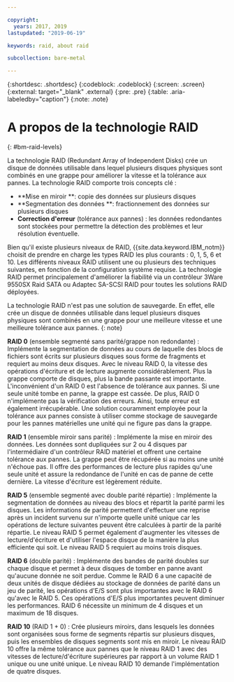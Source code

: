 ```yaml
---

copyright:
  years: 2017, 2019
lastupdated: "2019-06-19"

keywords: raid, about raid

subcollection: bare-metal

---
```


{:shortdesc: .shortdesc}
{:codeblock: .codeblock}
{:screen: .screen}
{:external: target="_blank" .external}
{:pre: .pre}
{:table: .aria-labeledby="caption"}
{:note: .note}


# A propos de la technologie RAID
{: #bm-raid-levels}

La technologie RAID (Redundant Array of Independent Disks) crée un disque de données utilisable dans lequel plusieurs disques physiques sont combinés en une grappe pour améliorer la vitesse et la tolérance aux pannes. La technologie RAID comporte trois concepts clé :
* **Mise en miroir **: copie des données sur plusieurs disques
* **Segmentation des données **: fractionnement des données sur plusieurs disques
* **Correction d'erreur** (tolérance aux pannes) : les données redondantes sont stockées pour permettre la détection des problèmes et leur résolution éventuelle.

Bien qu'il existe plusieurs niveaux de RAID, {{site.data.keyword.IBM_notm}} choisit de prendre en charge les types RAID les plus courants : 0, 1, 5, 6 et 10. Les différents niveaux RAID utilisent une ou plusieurs des techniques suivantes, en fonction de la configuration système requise. La technologie RAID permet principalement d'améliorer la fiabilité via un contrôleur 3Ware 9550SX Raid SATA ou Adaptec SA-SCSI RAID pour toutes les solutions RAID déployées.

La technologie RAID n'est pas une solution de sauvegarde. En effet, elle crée un disque de données utilisable dans lequel plusieurs disques physiques sont combinés en une grappe pour une meilleure vitesse et une meilleure tolérance aux pannes.
{: note}

**RAID 0** (ensemble segmenté sans parité/grappe non redondante) : Implémente la segmentation de données au cours de laquelle des blocs de fichiers sont écrits sur plusieurs disques sous forme de fragments et requiert au moins deux disques. Avec le niveau RAID 0, la vitesse des opérations d'écriture et de lecture augmente considérablement. Plus la grappe comporte de disques, plus la bande passante est importante. L'inconvénient d'un RAID 0 est l'absence de tolérance aux pannes. Si une seule unité tombe en panne, la grappe est cassée. De plus, RAID 0 n'implémente pas la vérification des erreurs. Ainsi, toute erreur est également irrécupérable. Une solution couramment employée pour la tolérance aux pannes consiste à utiliser comme stockage de sauvegarde pour les pannes matérielles une unité qui ne figure pas dans la grappe.

**RAID 1** (ensemble miroir sans parité) : Implémente la mise en miroir des données. Les données sont dupliquées sur 2 ou 4 disques par l'intermédiaire d'un contrôleur RAID matériel et offrent une certaine tolérance aux pannes. La grappe peut être récupérée si au moins une unité n'échoue pas. Il offre des performances de lecture plus rapides qu'une seule unité et assure la redondance de l'unité en cas de panne de cette dernière. La vitesse d'écriture est légèrement réduite.

**RAID 5** (ensemble segmenté avec double parité répartie) : Implémente la segmentation de données au niveau des blocs et répartit la parité parmi les disques. Les informations de parité permettent d'effectuer une reprise après un incident survenu sur n'importe quelle unité unique car les opérations de lecture suivantes peuvent être calculées à partir de la parité répartie. Le niveau RAID 5 permet également d'augmenter les vitesses de lecture/d'écriture et d'utiliser l'espace disque de la manière la plus efficiente qui soit. Le niveau RAID 5 requiert au moins trois disques.

**RAID 6** (double parité) : Implémente des bandes de parité doubles sur chaque disque et permet à deux disques de tomber en panne avant qu'aucune donnée ne soit perdue. Comme le RAID 6 a une capacité de deux unités de disque dédiées au stockage de données de parité dans un jeu de parité, les opérations d'E/S sont plus importantes avec le RAID 6 qu'avec le RAID 5. Ces opérations d'E/S plus importantes peuvent diminuer les performances. RAID 6 nécessite un minimum de 4 disques et un maximum de 18 disques.

**RAID 10** (RAID 1 + 0) : Crée plusieurs miroirs, dans lesquels les données sont organisées sous forme de segments répartis sur plusieurs disques, puis les ensembles de disques segments sont mis en miroir. Le niveau RAID 10 offre la même tolérance aux pannes que le niveau RAID 1 avec des vitesses de lecture/d'écriture supérieures par rapport à un volume RAID 1 unique ou une unité unique. Le niveau RAID 10 demande l'implémentation de quatre disques.
